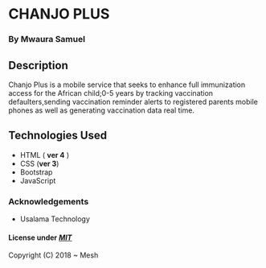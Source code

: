 # CHANJO PLUS

### By **Mwaura Samuel**

## Description

Chanjo Plus is a mobile service that seeks to enhance full immunization access for the African child;0-5 years by tracking vaccination defaulters,sending vaccination reminder alerts to registered parents mobile phones as well as generating vaccination data real time.

## Technologies Used
- HTML ( **ver 4** )
- CSS (**ver 3**)
- Bootstrap
- JavaScript


### Acknowledgements

- Usalama Technology


#### License under [***MIT***](https://github.com/sammwauraChanjoPlus/blob/master/LICENSE)

Copyright (C) 2018 ~ Mesh